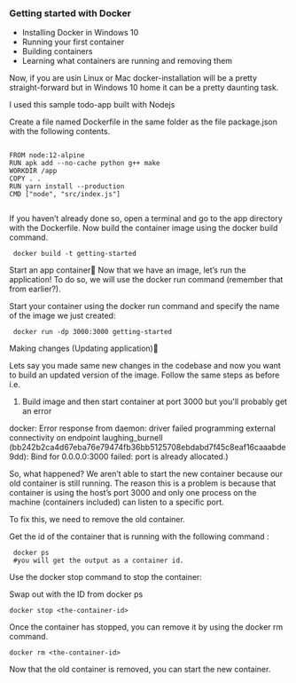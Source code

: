 [](https://pbs.twimg.com/profile_images/1273307847103635465/lfVWBmiW_400x400.png)

### Getting started with Docker 

- Installing Docker in Windows 10
- Running your first container
- Building containers
- Learning what containers are running and removing them

Now, if you are usin Linux or Mac docker-installation will be a pretty straight-forward but in Windows 10 home it can be a pretty daunting task.


I used this sample todo-app built with Nodejs


Create a file named Dockerfile in the same folder as the file package.json with the following contents.

```

FROM node:12-alpine
RUN apk add --no-cache python g++ make
WORKDIR /app
COPY . .
RUN yarn install --production
CMD ["node", "src/index.js"]
 
 ```
 
 If you haven’t already done so, open a terminal and go to the app directory with the Dockerfile. Now build the container image using the docker build command.

```
 docker build -t getting-started 
```

Start an app container🔗
Now that we have an image, let’s run the application! To do so, we will use the docker run command (remember that from earlier?).

Start your container using the docker run command and specify the name of the image we just created:

```
 docker run -dp 3000:3000 getting-started
```


Making changes (Updating application)🔗

Lets say you made same new changes in the codebase and now you want to build an updated version of the image.
Follow the same steps as before i.e. 
1. Build image and then start container at port 3000 but you'll probably get 
an error

docker: Error response from daemon: driver failed programming external connectivity on endpoint laughing_burnell 
(bb242b2ca4d67eba76e79474fb36bb5125708ebdabd7f45c8eaf16caaabde9dd): Bind for 0.0.0.0:3000 failed: port is already allocated.)

So, what happened? We aren’t able to start the new container because our old container is still running. The reason this is a problem is because that container is using the host’s port 3000 and only one process on the machine (containers included) can listen to a specific port. 

To fix this, we need to remove the old container.

Get the id of the container that is running with the following command :

```
 docker ps 
 #you will get the output as a container id.
```

Use the docker stop command to stop the container:
 
 Swap out <the-container-id> with the ID from docker ps
 
 ```
 docker stop <the-container-id>
 ```
 
 
Once the container has stopped, you can remove it by using the docker rm command.

```
docker rm <the-container-id>
```
 
Now that the old container is removed, you can start the new container.







